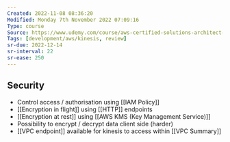 ```yaml
---
Created: 2022-11-08 08:36:20
Modified: Monday 7th November 2022 07:09:16
Type: course
Source: https://www.udemy.com/course/aws-certified-solutions-architect-associate-saa-c01/?xref=E0Aed11STH4LPUQvCz0GJFABTmM=
Tags: [development/aws/kinesis, review]
sr-due: 2022-12-14
sr-interval: 22
sr-ease: 250
---
```


## Security

- Control access / authorisation using [[IAM Policy]]
- [[Encryption in flight]] using [[HTTP]] endpoints
- [[Encryption at rest]] using [[AWS KMS (Key Management Service)]]
- Possibility to encrypt / decrypt data client side (harder)
- [[VPC endpoint]] available for kinesis to access within [[VPC Summary]]